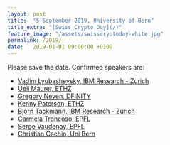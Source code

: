 ```yaml
---
layout: post
title:  "5 September 2019, University of Bern"
title_extra: "[Swiss Crypto Day](/)"
feature_image: "/assets/swisscryptoday-white.jpg"
permalink: /2019/
date:   2019-01-01 09:00:00 +0100
---
```


Please save the date.
Confirmed speakers are:

- [Vadim Lyubashevsky, IBM Research - Zurich](//researcher.watson.ibm.com/researcher/view.php?person=zurich-VAD)
- [Ueli Maurer, ETHZ](//crypto.ethz.ch/~maurer/)
- [Gregory Neven, DFINITY](http://www.neven.org/)
- [Kenny Paterson, ETHZ](//appliedcrypto.ethz.ch/people/kenny-paterson.html)
- [Björn Tackmann, IBM Research - Zurich](//researcher.watson.ibm.com/researcher/view.php?person=zurich-BTA)
- [Carmela Troncoso, EPFL](http://carmelatroncoso.com/)
- [Serge Vaudenay, EPFL](//lasec.epfl.ch/people/vaudenay)
- [Christian Cachin, Uni Bern](//crypto.unibe.ch/cc/)
